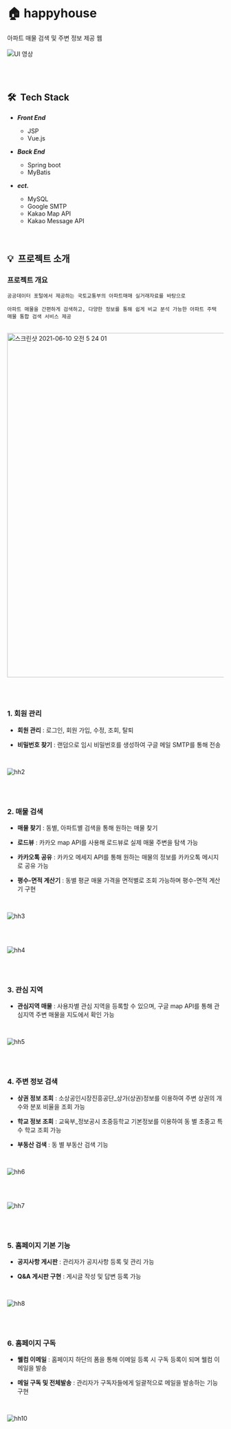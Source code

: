 
# 🏠 happyhouse
  아파트 매물 검색 및 주변 정보 제공 웹
  <br><br>
  <img alt="UI 영상" src="https://user-images.githubusercontent.com/59560592/121473288-68609100-c9fd-11eb-9421-38ecbc835f4f.gif">

  <br><br>
  
## 🛠 &nbsp;Tech Stack

  * **_Front End_**   
    * JSP
    * Vue.js   

  * **_Back End_**   
    * Spring boot
    * MyBatis   

  * **_ect._**   
    * MySQL
    * Google SMTP
    * Kakao Map API
    * Kakao Message API
<br><br><br>

## 💡 &nbsp;프로젝트 소개
### **프로젝트 개요**
    공공데이터 포털에서 제공하는 국토교통부의 아파트매매 실거래자료를 바탕으로
    
    아파트 매물을 간편하게 검색하고, 다양한 정보를 통해 쉽게 비교 분석 가능한 아파트 주택 매물 통합 검색 서비스 제공
    
 <br><img width="800" alt="스크린샷 2021-06-10 오전 5 24 01" src="https://user-images.githubusercontent.com/59560592/121424244-17747c80-c9ac-11eb-87ca-13251b5b3ede.png">
 


<br><br>

### **1. 회원 관리**
  - **회원 관리** : 로그인, 회원 가입, 수정, 조회, 탈퇴
    
  - **비밀번호 찾기** : 랜덤으로 임시 비밀번호를 생성하여 구글 메일 SMTP를 통해 전송
    
<br>

![hh2](https://user-images.githubusercontent.com/59560592/121476516-be373800-ca01-11eb-86cd-dc03004264c7.gif)

<br><br>

### **2. 매물 검색**
  - **매물 찾기** : 동별, 아파트별 검색을 통해 원하는 매물 찾기 
    
  - **로드뷰** : 카카오 map API를 사용해 로드뷰로 실제 매물 주변을 탐색 가능
    
  - **카카오톡 공유** : 카카오 메세지 API를 통해 원하는 매물의 정보를 카카오톡 메시지로 공유 가능
    
  - **평수-면적 계산기** : 동별 평균 매물 가격을 면적별로 조회 가능하며 평수-면적 계산기 구현
<br>

![hh3](https://user-images.githubusercontent.com/59560592/121476547-c68f7300-ca01-11eb-928d-12049e1f269b.gif)

<br><br>

![hh4](https://user-images.githubusercontent.com/59560592/121478073-9052f300-ca03-11eb-896e-8ea4ae52cd94.gif)


<br><br>

### **3. 관심 지역**
  - **관심지역 매물** : 사용자별 관심 지역을 등록할 수 있으며, 구글 map API를 통해 관심지역 주변 매물을 지도에서 확인 가능
<br>

![hh5](https://user-images.githubusercontent.com/59560592/121478100-9a74f180-ca03-11eb-9660-db6d247df23b.gif)

<br><br>

### **4. 주변 정보 검색**
  - **상권 정보 조회** : 소상공인시장진흥공단_상가(상권)정보를 이용하여 주변 상권의 개수와 분포 비율을 조회 가능
    
  - **학교 정보 조회** : 교육부_정보공시 초중등학교 기본정보를 이용하여 동 별 초중고 특수 학교 조회 가능
    
  - **부동산 검색** : 동 별 부동산 검색 기능
<br>

![hh6](https://user-images.githubusercontent.com/59560592/121477608-086ce900-ca03-11eb-8032-519da193ffcc.gif)

<br><br>

![hh7](https://user-images.githubusercontent.com/59560592/121477876-52ee6580-ca03-11eb-8a88-2f3ae924bacb.gif)

<br><br>

### **5. 홈페이지 기본 기능**
  - **공지사항 게시판** : 관리자가 공지사항 등록 및 관리 가능
    
  - **Q&A 게시판 구현** : 게시글 작성 및 답변 등록 가능
<br>

![hh8](https://user-images.githubusercontent.com/59560592/121477860-4f5ade80-ca03-11eb-8933-1973db89df94.gif)

<br><br>

### **6. 홈페이지 구독**
  - **웰컴 이메일** : 홈페이지 하단의 폼을 통해 이메일 등록 시 구독 등록이 되며 웰컴 이메일을 발송
    
  - **메일 구독 및 전체발송** : 관리자가 구독자들에게 일괄적으로 메일을 발송하는 기능 구현 
<br>

![hh10](https://user-images.githubusercontent.com/59560592/121478400-f17ac680-ca03-11eb-9a09-c4b932f69ed4.gif)

<br><br> 

<br><br><br>
